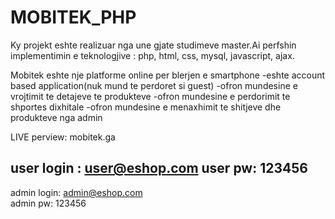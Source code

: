 # MOBITEK_PHP
Ky projekt eshte realizuar nga une gjate studimeve master.Ai perfshin implementimin e teknologjive : php, html, css, mysql, javascript, ajax.

Mobitek eshte nje  platforme online per blerjen e smartphone
-eshte account based application(nuk mund te perdoret si guest)
-ofron mundesine e vrojtimit te detajeve te produkteve
-ofron mundesine e perdorimit te shportes dixhitale
-ofron mundesine e menaxhimit te shitjeve dhe produkteve nga admin

LIVE perview: mobitek.ga

user login : user@eshop.com
user pw: 123456
---------
admin login: admin@eshop.com  
admin pw: 123456


